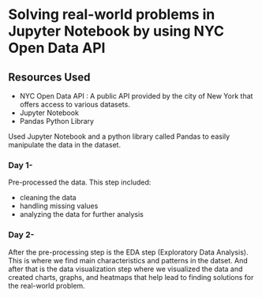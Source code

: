 # Solving real-world problems in Jupyter Notebook by using NYC Open Data API

## Resources Used
* NYC Open Data API : A public API provided by the city of New York that offers access to various datasets.
* Jupyter Notebook
* Pandas Python Library

Used Jupyter Notebook and a python library called Pandas to easily manipulate the data in the dataset. 

### Day 1-
Pre-processed the data. This step included:

* cleaning the data
* handling missing values
* analyzing the data for further analysis

### Day 2-
After the pre-processing step is the EDA step (Exploratory Data Analysis). This is where we find main characteristics and patterns in the datset. And after that is the data visualization step where we visualized the data and created charts, graphs, and heatmaps that help lead to finding solutions for the real-world problem.
